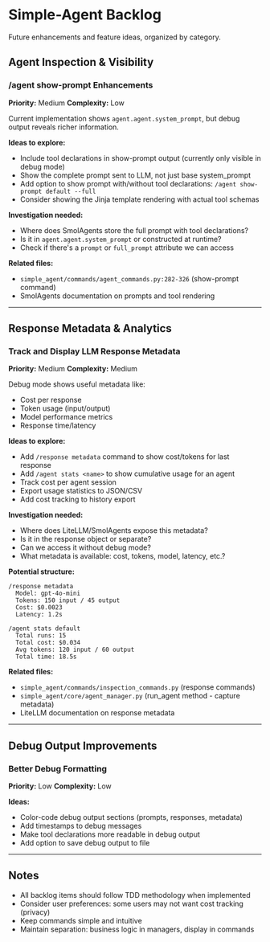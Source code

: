 # Simple-Agent Backlog

Future enhancements and feature ideas, organized by category.

## Agent Inspection & Visibility

### /agent show-prompt Enhancements
**Priority:** Medium
**Complexity:** Low

Current implementation shows `agent.agent.system_prompt`, but debug output reveals richer information.

**Ideas to explore:**
- Include tool declarations in show-prompt output (currently only visible in debug mode)
- Show the complete prompt sent to LLM, not just base system_prompt
- Add option to show prompt with/without tool declarations: `/agent show-prompt default --full`
- Consider showing the Jinja template rendering with actual tool schemas

**Investigation needed:**
- Where does SmolAgents store the full prompt with tool declarations?
- Is it in `agent.agent.system_prompt` or constructed at runtime?
- Check if there's a `prompt` or `full_prompt` attribute we can access

**Related files:**
- `simple_agent/commands/agent_commands.py:282-326` (show-prompt command)
- SmolAgents documentation on prompts and tool rendering

---

## Response Metadata & Analytics

### Track and Display LLM Response Metadata
**Priority:** Medium
**Complexity:** Medium

Debug mode shows useful metadata like:
- Cost per response
- Token usage (input/output)
- Model performance metrics
- Response time/latency

**Ideas to explore:**
- Add `/response metadata` command to show cost/tokens for last response
- Add `/agent stats <name>` to show cumulative usage for an agent
- Track cost per agent session
- Export usage statistics to JSON/CSV
- Add cost tracking to history export

**Investigation needed:**
- Where does LiteLLM/SmolAgents expose this metadata?
- Is it in the response object or separate?
- Can we access it without debug mode?
- What metadata is available: cost, tokens, model, latency, etc.?

**Potential structure:**
```
/response metadata
  Model: gpt-4o-mini
  Tokens: 150 input / 45 output
  Cost: $0.0023
  Latency: 1.2s

/agent stats default
  Total runs: 15
  Total cost: $0.034
  Avg tokens: 120 input / 60 output
  Total time: 18.5s
```

**Related files:**
- `simple_agent/commands/inspection_commands.py` (response commands)
- `simple_agent/core/agent_manager.py` (run_agent method - capture metadata)
- LiteLLM documentation on response metadata

---

## Debug Output Improvements

### Better Debug Formatting
**Priority:** Low
**Complexity:** Low

**Ideas:**
- Color-code debug output sections (prompts, responses, metadata)
- Add timestamps to debug messages
- Make tool declarations more readable in debug output
- Add option to save debug output to file

---

## Notes

- All backlog items should follow TDD methodology when implemented
- Consider user preferences: some users may not want cost tracking (privacy)
- Keep commands simple and intuitive
- Maintain separation: business logic in managers, display in commands
